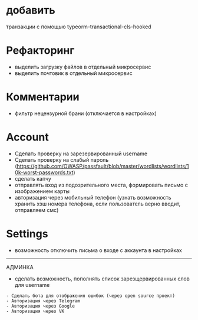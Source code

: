 # добавить
транзакции с помощью typeorm-transactional-cls-hooked

# Рефакторинг
- выделить загрузку файлов в отдельный микросервис
- выделить почтовик в отдельный микросервис

# Комментарии
- фильтр нецензурной брани (отключается в настройках)

# Account
- Сделать проверку на зарезервированный username
- Сделать проверку на слабый пароль (https://github.com/OWASP/passfault/blob/master/wordlists/wordlists/10k-worst-passwords.txt)
- сделать капчу
- отправлять вход из подозрительного места, формировать письмо с изображением карты
- авторизация через мобильный телефон (узнать возможность хранить хэш номера телефона, если пользователь верно вводит, отправляем смс)

# Settings
- возможность отключить письма о входе с аккаунта в настройках

-------------
АДМИНКА

- сделать возможность, пополнять список зарезщервированных слов для username


~~~~~~~~~~~~~~~~~~~~~ Backlog ~~~~~~~~~~~~~~~~~~~
- Сделать бота для отображения ошибок (через open source проект)
- Авторизация через Telegram
- Авторизация через Google
- Авторизация через VK